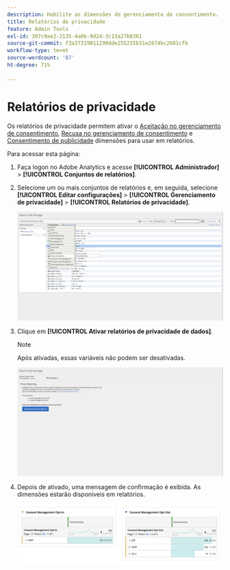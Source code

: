 ```yaml
---
description: Habilite as dimensões de gerenciamento de consentimento.
title: Relatórios de privacidade
feature: Admin Tools
exl-id: 307c9ae2-2135-4a0b-9d2d-3c13a27b8361
source-git-commit: f3a37319811299dde255235b31e2874bc2681cfb
workflow-type: tm+mt
source-wordcount: '87'
ht-degree: 71%

---
```


# Relatórios de privacidade

Os relatórios de privacidade permitem ativar o [Aceitação no gerenciamento de consentimento](/help/components/dimensions/cm-opt-in.md), [Recusa no gerenciamento de consentimento](/help/components/dimensions/cm-opt-out.md) e [Consentimento de publicidade](/help/components//dimensions/ad-consent.md) dimensões para usar em relatórios.

Para acessar esta página:

1. Faça logon no Adobe Analytics e acesse **[!UICONTROL Administrador]** > **[!UICONTROL Conjuntos de relatórios]**.
1. Selecione um ou mais conjuntos de relatórios e, em seguida, selecione **[!UICONTROL Editar configurações]** > **[!UICONTROL Gerenciamento de privacidade]** > **[!UICONTROL Relatórios de privacidade]**.

   ![Editar configurações](assets/rsm-privacy-select.png)

1. Clique em **[!UICONTROL Ativar relatórios de privacidade de dados]**.

   >[!NOTE]
   >
   >Após ativadas, essas variáveis não podem ser desativadas.

   ![Ativar](assets/rsm-privacy-enable.png)

1. Depois de ativado, uma mensagem de confirmação é exibida. As dimensões estarão disponíveis em relatórios.

   ![Relatório](assets/consent-management.png)
